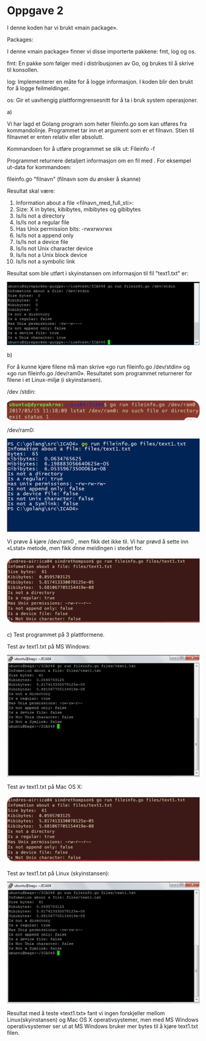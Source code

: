 # Oppgave 2

I denne koden har vi brukt «main package».

Packages:

I denne «main package» finner vi disse importerte pakkene: fmt, log og os.

fmt: En pakke som følger med i distribusjonen av Go, og brukes til å skrive til konsollen.

log: Implementerer en måte for å logge informasjon. I koden blir den brukt for å logge feilmeldinger.

os: Gir et uavhengig plattformgrensesnitt for å ta i bruk system operasjoner.

a)

Vi har lagd et Golang program som heter fileinfo.go som kan utføres fra kommandolinje. Programmet tar inn et argument som er et filnavn. Stien til filnavnet er enten relativ eller absolutt.

Kommandoen for å utføre programmet se slik ut:
Fileinfo -f <filnavn>

Programmet returnere detaljert informasjon om en fil med <filnavn>. For eksempel ut-data for kommandoen:

fileinfo.go "filnavn" (filnavn som du ønsker å skanne)

Resultat skal være:

1. Information about a file <filnavn_med_full_sti>:
2. Size: X in bytes, kibibytes, mibibytes og gibibytes
3. Is/Is not a directory
4. Is/Is not a regular file
5. Has Unix permission bits: -rwxrwxrwx
6. Is/Is not a append only
7. Is/Is not a device file
8. Is/Is not Unix character device
9. Is/Is not a Unix block device
10. Is/Is not a symbolic link

Resultat som ble utført i skyinstansen om informasjon til fil "text1.txt" er:

![](images/bilde1.png)

b)

For å kunne kjøre filene må man skrive «go run fileinfo.go /dev/stdin» og «go run fileinfo.go /dev/ram0». Resultatet som programmet returnerer for filene i et Linux-miljø (i skyinstansen).

/dev /stdin:

![](images/bilde2.png)

/dev/ram0:

![](images/bilde3.png)

Vi prøve å kjøre /dev/ram0 , men fikk det ikke til. Vi har prøvd å sette inn «Lstat» metode, men fikk dnne meldingen i stedet for.

![](images/bilde4.png)

c)
Test programmet på 3 plattformene.

Test av text1.txt på MS Windows:

![](images/bilde5.png)

Test av text1.txt på Mac OS X:

![](images/bilde6.png)

Test av text1.txt på Linux (skyinstansen):

![](images/bilde7.png)

Resultat med å teste «text1.txt» fant vi ingen forskjeller mellom Linux(skyinstansen) og Mac OS X operativsystemer, men med MS Windows operativsystemer ser ut at MS Windows bruker mer bytes til å kjøre text1.txt filen.  
